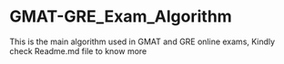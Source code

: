 # GMAT-GRE_Exam_Algorithm
This is the main algorithm used in GMAT and GRE online exams, Kindly check Readme.md file to know more

